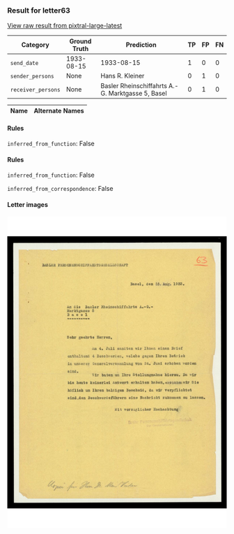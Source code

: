 ### Result for letter63
[View raw result from pixtral-large-latest](https://github.com/RISE-UNIBAS/humanities_data_benchmark/blob/main/results/2025-04-11/T60/request_T60_letter63.json)

| Category          | Ground Truth | Prediction | TP | FP | FN |
|------------------|--------------|------------|----|----|----|
| `send_date`        | 1933-08-15 | 1933-08-15 | 1 | 0 | 0 |
| `sender_persons`  | None | Hans R. Kleiner | 0 | 1 | 0 |
| `receiver_persons` | None | Basler Rheinschiffahrts A.-G. Marktgasse 5, Basel | 0 | 1 | 0 |

| Name | Alternate Names |
| --- | --- |

#### Rules
`inferred_from_function`: False

#### Rules
`inferred_from_function`: False

`inferred_from_correspondence`: False

#### Letter images

<img src="https://github.com/RISE-UNIBAS/humanities_data_benchmark/blob/main/benchmarks/metadata_extraction/images/letter63_p1.jpg?raw=true" alt="letter63_p1.jpg" width="800px">